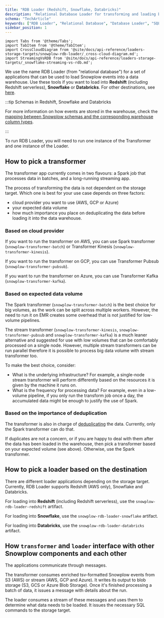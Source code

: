 ```yaml
---
title: "RDB Loader (Redshift, Snowflake, Databricks)"
description: "Relational Database Loader for transforming and loading behavioral data into structured database formats."
schema: "TechArticle"
keywords: ["RDB Loader", "Relational Database", "Database Loader", "SQL Warehouse", "Data Pipeline", "ETL Component"]
sidebar_position: 1
---
```


```mdx-code-block
import Tabs from '@theme/Tabs';
import TabItem from '@theme/TabItem';
import CrossCloudDiagram from '@site/docs/api-reference/loaders-storage-targets/snowplow-rdb-loader/_cross-cloud-diagram.md';
import StreamingVsRDB from '@site/docs/api-reference/loaders-storage-targets/_snowflake-streaming-vs-rdb.md';
```

We use the name RDB Loader (from "relational database") for a set of applications that can be used to load Snowplow events into a data warehouse. Use these tools if you want to load into **Redshift** (including Redshift serverless), **Snowflake** or **Databricks**. For other destinations, see [here](/docs/api-reference/loaders-storage-targets/index.md).

<Tabs groupId="warehouse" queryString lazy>
  <TabItem value="redshift" label="Redshift" default>
    <CrossCloudDiagram format="TSV" warehouse="Redshift"/>
  </TabItem>
  <TabItem value="databricks" label="Databricks">
    <CrossCloudDiagram format="Parquet" warehouse="Databricks"/>
  </TabItem>
  <TabItem value="snowflake" label="Snowflake">
    <StreamingVsRDB/>
    <CrossCloudDiagram format="JSON" warehouse="Snowflake"/>
  </TabItem>
</Tabs>

:::tip Schemas in Redshift, Snowflake and Databricks

For more information on how events are stored in the warehouse, check the [mapping between Snowplow schemas and the corresponding warehouse column types](/docs/destinations/warehouses-lakes/schemas-in-warehouse/index.md).

:::

To run RDB Loader, you will need to run one instance of the Transformer and one instance of the Loader.

## How to pick a transformer

The transformer app currently comes in two flavours: a Spark job that processes data in batches, and a long-running streaming app.

The process of transforming the data is not dependent on the storage target. Which one is best for your use case depends on three factors:

- cloud provider you want to use (AWS, GCP or Azure)
- your expected data volume
- how much importance you place on deduplicating the data before loading it into the data warehouse.

### Based on cloud provider

If you want to run the transformer on AWS, you can use Spark transformer (`snowplow-transformer-batch`) or Transformer Kinesis (`snowplow-transformer-kinesis`).

If you want to run the transformer on GCP, you can use Transformer Pubsub (`snowplow-transformer-pubsub`).

If you want to run the transformer on Azure, you can use Transformer Kafka (`snowplow-transformer-kafka`).

### Based on expected data volume

The Spark transformer (`snowplow-transformer-batch`) is the best choice for big volumes, as the work can be split across multiple workers. However, the need to run it on EMR creates some overhead that is not justified for low-volume pipelines.

The stream transformer (`snowplow-transformer-kinesis`, `snowplow-transformer-pubsub` and `snowplow-transformer-kafka`) is a much leaner alternative and suggested for use with low volumes that can be comfortably processed on a single node. However, multiple stream transformers can be run parallel therefore it is possible to process big data volume with stream transformer too.

To make the best choice, consider:

- What is the underlying infrastructure? For example, a single-node stream transformer will perform differently based on the resources it is given by the machine it runs on.
- What is the frequency for processing data? For example, even in a low-volume pipeline, if you only run the transform job once a day, the accumulated data might be enough to justify the use of Spark.

### Based on the importance of deduplication

The transformer is also in charge of [deduplicating](/docs/api-reference/loaders-storage-targets/snowplow-rdb-loader/transforming-enriched-data/deduplication/index.md) the data. Currently, only the Spark transformer can do that.

If duplicates are not a concern, or if you are happy to deal with them after the data has been loaded in the warehouse, then pick a transformer based on your expected volume (see above). Otherwise, use the Spark transformer.

## How to pick a loader based on the destination

There are different loader applications depending on the storage target. Currently, RDB Loader supports Redshift (AWS only), Snowflake and Databricks.

For loading into **Redshift** (including Redshift serverless), use the `snowplow-rdb-loader-redshift` artifact.

For loading into **Snowflake**, use the `snowplow-rdb-loader-snowflake` artifact.

For loading into **Databricks**, use the `snowplow-rdb-loader-databricks` artifact.

## How `transformer` and `loader` interface with other Snowplow components and each other

The applications communicate through messages.

The transformer consumes enriched tsv-formatted Snowplow events from S3 (AWS) or stream (AWS, GCP and Azure). It writes its output to blob storage (S3, GCS or Azure Blob Storage). Once it's finished processing a batch of data, it issues a message with details about the run.

The loader consumes a stream of these messages and uses them to determine what data needs to be loaded. It issues the necessary SQL commands to the storage target.

